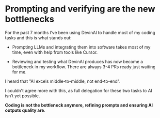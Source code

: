 # Prompting and verifying are the new bottlenecks

For the past 7 months I’ve been using DevinAI to handle most of my coding tasks and this is what stands out:

- Prompting LLMs and integrating them into software takes most of my time, even with help from tools like Cursor.

- Reviewing and testing what DevinAI produces has now become a bottleneck in my workflow. There are always 3-4 PRs ready just waiting for me.

I heard that "AI excels middle-to-middle, not end-to-end".

I couldn't agree more with this, as full delegation for these two tasks to AI isn’t yet possible.

**Coding is not the bottleneck anymore, refining prompts and ensuring AI outputs quality are.**
